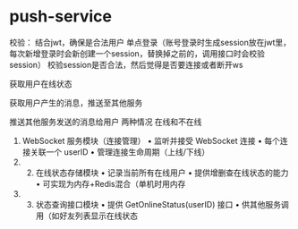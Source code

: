 # push-service



校验：
结合jwt，确保是合法用户
单点登录（账号登录时生成session放在jwt里，每次新增登录时会新创建一个session，替换掉之前的，调用接口时会校验session）
校验session是否合法，然后觉得是否要连接或者断开ws

 
获取用户在线状态

获取用户产生的消息，推送至其他服务

推送其他服务发送的消息给用户
两种情况 在线和不在线



1. WebSocket 服务模块（连接管理）
   •	监听并接受 WebSocket 连接
   •	每个连接关联一个 userID
   •	管理连接生命周期（上线/下线）
2. 2. 在线状态存储模块
      •	记录当前所有在线用户
      •	提供增删查在线状态的能力
      •	可实现为内存+Redis混合（单机时用内存
3. 3. 状态查询接口模块
      •	提供 GetOnlineStatus(userID) 接口
      •	供其他服务调用（如好友列表显示在线状态
